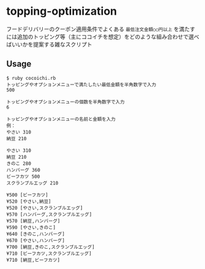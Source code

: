 # topping-optimization
フードデリバリーのクーポン適用条件でよくある `最低注文金額○○円以上` を満たすには追加のトッピング等（主にココイチを想定）をどのような組み合わせで選べばいいかを提案する雑なスクリプト

## Usage
```
$ ruby cocoichi.rb
トッピングやオプションメニューで満たしたい最低金額を半角数字で入力
500

トッピングやオプションメニューの個数を半角数字で入力
6

トッピングやオプションメニューの名前と金額を入力
例：
やさい 310
納豆 210

やさい 310
納豆 210
きのこ 280
ハンバーグ 360
ビーフカツ 500
スクランブルエッグ 210

¥500 [ビーフカツ]
¥520 [やさい,納豆]
¥520 [やさい,スクランブルエッグ]
¥570 [ハンバーグ,スクランブルエッグ]
¥570 [納豆,ハンバーグ]
¥590 [やさい,きのこ]
¥640 [きのこ,ハンバーグ]
¥670 [やさい,ハンバーグ]
¥700 [納豆,きのこ,スクランブルエッグ]
¥710 [ビーフカツ,スクランブルエッグ]
¥710 [納豆,ビーフカツ]
```
